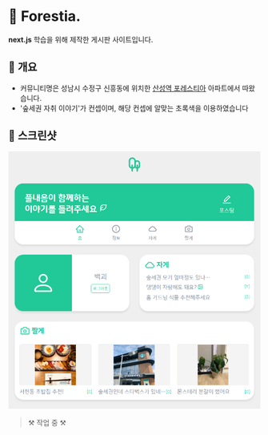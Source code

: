 # 🌳 Forestia.

**next.js** 학습을 위해 제작한 게시판 사이트입니다.

## 📃 개요

- 커뮤니티명은 성남시 수정구 신흥동에 위치한 <a href="https://www.lottecastle.co.kr/APT/AT00212/main/index.do">산성역 포레스티아</a> 아파트에서 따왔습니다.
- '숲세권 자취 이야기'가 컨셉이며, 해당 컨셉에 알맞는 초록색을 이용하였습니다

## 📸 스크린샷

<img src="./readme_src/main.PNG"></img>

> ⚒ 작업 중 ⚒
